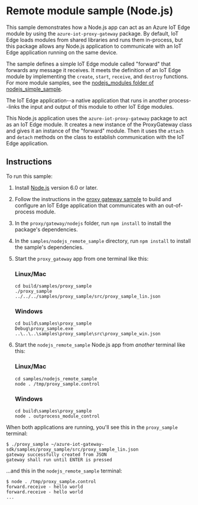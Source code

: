 # Remote module sample (Node.js)

This sample demonstrates how a Node.js app can act as an Azure IoT Edge module by using the `azure-iot-proxy-gateway` package. By default, IoT Edge loads modules from shared libraries and runs them in-process, but this package allows any Node.js application to communicate with an IoT Edge application running on the same device.

The sample defines a simple IoT Edge module called "forward" that forwards any message it receives. It meets the definition of an IoT Edge module by implementing the `create`, `start`, `receive`, and `destroy` functions. For more module samples, see the [nodejs_modules folder of nodejs_simple_sample](https://github.com/Azure/iot-edge/tree/master/samples/nodejs_simple_sample/nodejs_modules).

The IoT Edge application--a native application that runs in another process--links the input and output of this module to other IoT Edge modules.

This Node.js application uses the `azure-iot-proxy-gateway` package to act as an IoT Edge module. It creates a new instance of the ProxyGateway class and gives it an instance of the "forward" module. Then it uses the `attach` and `detach` methods on the class to establish communication with the IoT Edge application.

## Instructions

To run this sample:

1. Install [Node.js](https://nodejs.org/en/download/) version 6.0 or later.

1. Follow the instructions in the [proxy gateway sample](https://github.com/Azure/iot-edge/blob/master/samples/proxy_sample/README.md) to build and configure an IoT Edge application that communicates with an out-of-process module.

1. In the `proxy/gateway/nodejs` folder, run `npm install` to install the package's dependencies.

1. In the `samples/nodejs_remote_sample` directory, run `npm install` to install the sample's dependencies.

1. Start the `proxy_gateway` app from one terminal like this:

    ### Linux/Mac
    ```
    cd build/samples/proxy_sample
    ./proxy_sample ../../../samples/proxy_sample/src/proxy_sample_lin.json
    ```
    
    ### Windows
    ```
    cd build\samples\proxy_sample
    Debug\proxy_sample.exe ..\..\..\samples\proxy_sample\src\proxy_sample_win.json
    ```

1. Start the `nodejs_remote_sample` Node.js app from _another_ terminal like this:

    ### Linux/Mac
    ```
    cd samples/nodejs_remote_sample
    node . /tmp/proxy_sample.control
    ```
    
    ### Windows
    ```
    cd build\samples\proxy_sample
    node . outprocess_module_control
    ```

When both applications are running, you'll see this in the `proxy_sample` terminal:
```
$ ./proxy_sample ~/azure-iot-gateway-sdk/samples/proxy_sample/src/proxy_sample_lin.json
gateway successfully created from JSON
gateway shall run until ENTER is pressed
```

...and this in the `nodejs_remote_sample` terminal:
```
$ node . /tmp/proxy_sample.control
forward.receive - hello world
forward.receive - hello world
...
```